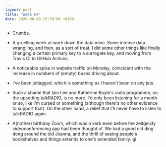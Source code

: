 ```yaml
---
layout: post
title: "Week 64"
date: 2020-06-08 23:59:00 +0100
---
```


- Crumbs.

- A gruelling week at work down the data mine. Some intense data wrangling, and then, as a sort of treat, I did some other things like finally changing a certain primary key to a surrogate key, and moving from Travis CI to GitHub Actions.

- A noticeable spike in website traffic on Monday, coincident with the increase in numbers of (empty) buses driving about.

- I've been jetlagged, which is something as I haven't been on any jets.

- Such a shame that Iain Lee and Katherine Boyle's radio programme, on the upsetting talkRADIO, is no more. I'd only been listening for a month or so, like I'm cursed or something (although there's no other evidence to support that). On the other hand, a relief that I'll never have to listen to talkRADIO again.

- A(nother) birthday Zoom, which was a verb even before the zeitgeisty videoconferencing app had been thought of. We had a good old ding dong around the old Joanna, and the thrill of seeing people's bookshelves and things extends to one's extended family.
gi